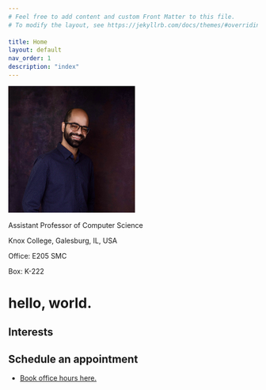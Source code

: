```yaml
---
# Feel free to add content and custom Front Matter to this file.
# To modify the layout, see https://jekyllrb.com/docs/themes/#overriding-theme-defaults

title: Home
layout: default
nav_order: 1
description: "index"
---
```

<div class="float-right">
    <img class="mx-auto" src="/assets/images/profile.jpg" width="256" height="256"/>
    <p>Assistant Professor of Computer Science</p>
    <p>Knox College, Galesburg, IL, USA</p>
    <p>Office: E205 SMC</p>
    <p>Box: K-222</p>
</div>

# hello, world.

## Interests

## Schedule an appointment

* [Book office hours here.](https://calendar.google.com/calendar/u/0/appointments/schedules/AcZssZ1FC9PdMLtIJJ7vabDTjUuk1X50sz_pV11-ex0z2Vl9t6ISaGhpHwHLD1olIW0rKwd4Rx9jqRzO)
